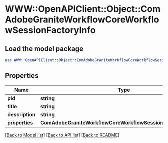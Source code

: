 # WWW::OpenAPIClient::Object::ComAdobeGraniteWorkflowCoreWorkflowSessionFactoryInfo

## Load the model package
```perl
use WWW::OpenAPIClient::Object::ComAdobeGraniteWorkflowCoreWorkflowSessionFactoryInfo;
```

## Properties
Name | Type | Description | Notes
------------ | ------------- | ------------- | -------------
**pid** | **string** |  | [optional] 
**title** | **string** |  | [optional] 
**description** | **string** |  | [optional] 
**properties** | [**ComAdobeGraniteWorkflowCoreWorkflowSessionFactoryProperties**](ComAdobeGraniteWorkflowCoreWorkflowSessionFactoryProperties.md) |  | [optional] 

[[Back to Model list]](../README.md#documentation-for-models) [[Back to API list]](../README.md#documentation-for-api-endpoints) [[Back to README]](../README.md)


